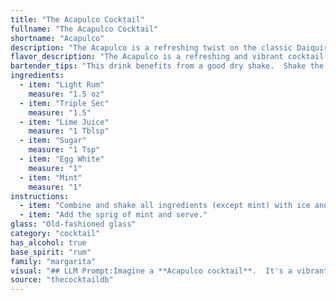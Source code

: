 ```yaml
---
title: "The Acapulco Cocktail"
fullname: "The Acapulco Cocktail"
shortname: "Acapulco"
description: "The Acapulco is a refreshing twist on the classic Daiquiri family, with its base of rum, lime, and sugar.  Though its exact origin is debated, it likely emerged in the mid-20th century, reflecting the growing popularity of Mexican-inspired cocktails. "
flavor_description: "The Acapulco is a refreshing and vibrant cocktail. The light rum offers a subtle sweetness and a hint of sugarcane, while the triple sec adds a citrusy bite and floral notes. Lime juice provides tartness and acidity, balanced by the sugar's sweetness. The egg white creates a creamy texture and adds a touch of richness, while the mint delivers a fresh, herbaceous aroma. "
bartender_tips: "This drink benefits from a good dry shake.  Shake the ingredients without ice for 15 seconds to emulsify the egg white and create a frothy texture.  Then add ice and shake again vigorously.  Double strain to remove ice shards and egg white bits.  Garnish with a sprig of fresh mint for a vibrant aroma and visual appeal. "
ingredients:
  - item: "Light Rum"
    measure: "1.5 oz"
  - item: "Triple Sec"
    measure: "1.5"
  - item: "Lime Juice"
    measure: "1 Tblsp"
  - item: "Sugar"
    measure: "1 Tsp"
  - item: "Egg White"
    measure: "1"
  - item: "Mint"
    measure: "1"
instructions:
  - item: "Combine and shake all ingredients (except mint) with ice and strain into an old-fashioned glass over ice cubes."
  - item: "Add the sprig of mint and serve."
glass: "Old-fashioned glass"
category: "cocktail"
has_alcohol: true
base_spirit: "rum"
family: "margarita"
visual: "## LLM Prompt:Imagine a **Acapulco cocktail**.  It's a vibrant, layered drink with a touch of tropical flair. Describe the appearance of the drink in detail, focusing on:* **Color:** What shades are present? Is it a single color or multiple? How does the light play on the drink?* **Texture:**  Is it smooth, frothy, or icy? What kind of foam or bubbles are present?* **Garnish:**  What type of mint is used? Is it fresh and green, or bruised and slightly darker? How is it arranged? * **Glassware:**  What type of glass is it served in? How does the shape of the glass affect the presentation?* **Overall Impression:**  What is the overall aesthetic of the cocktail? Does it look refreshing, elegant, or playful? Please describe the Acapulco cocktail in vivid language, using sensory details to bring the image to life. "
source: "thecocktaildb"
---
```



